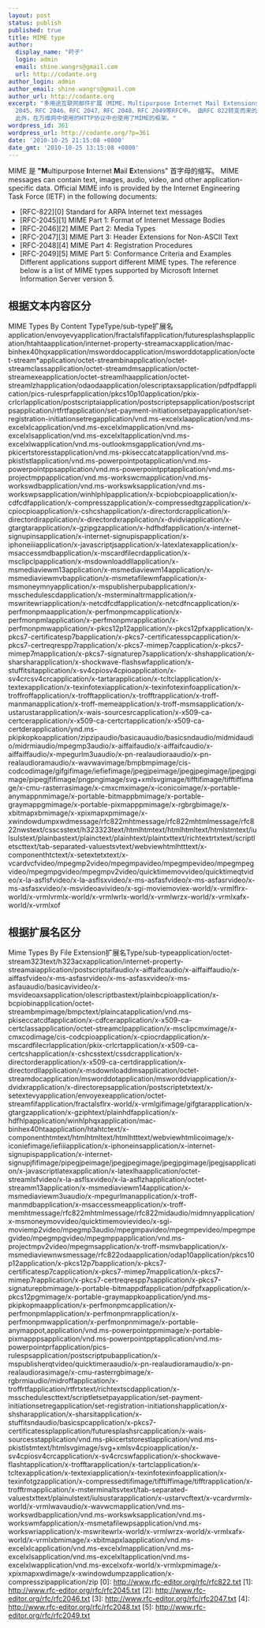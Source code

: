 ```yaml
---
layout: post
status: publish
published: true
title: MIME type
author:
  display_name: "莳子"
  login: admin
  email: shine.wangrs@gmail.com
  url: http://codante.org
author_login: admin
author_email: shine.wangrs@gmail.com
author_url: http://codante.org
excerpt: "多用途互联网邮件扩展（MIME，Multipurpose Internet Mail Extensions）是一个互联网标准，它扩展了电子邮件标准，使其能够支持非ASCII字符、二进制格式附件等多种格式的邮件消息。这个标准被定义在RFC
  2045、RFC 2046、RFC 2047、RFC 2048、RFC 2049等RFC中。 由RFC 822转变而来的RFC 2822，规定电子邮件标准并不允许在邮件消息中使用7位ASCII字符集以外的字符。正因如此，一些非英语字符消息和二进制文件，图像，声音等非文字消息都不能在电子邮件中传输。MIME规定了用于表示各种各样的数据类型的符号化方法。
  此外，在万维网中使用的HTTP协议中也使用了MIME的框架。"
wordpress_id: 361
wordpress_url: http://codante.org/?p=361
date: '2010-10-25 21:15:08 +0800'
date_gmt: '2010-10-25 13:15:08 +0800'
---
```


MIME 是 **"M**ultipurpose **I**nternet **M**ail **E**xtensions" 首字母的缩写。
MIME messages can contain text, images, audio, video, and other  application-specific data.
Official MIME info is provided by the Internet Engineering Task  Force (IETF) in the following documents:
* [RFC-822][0] Standard for  ARPA Internet text messages
* [RFC-2045][1] MIME Part    1: Format of Internet    Message Bodies
* [RFC-2046][2] MIME Part    2: Media Types
* [RFC-2047][3] MIME Part    3: Header    Extensions for Non-ASCII Text
* [RFC-2048][4] MIME Part    4: Registration    Procedures
* [RFC-2049][5] MIME Part    5: Conformance Criteria    and Examples
Different applications support different MIME types.
The reference below is a list of  MIME types supported by Microsoft Internet Information Server version 5\.

## 根据文本内容区分

MIME Types By Content TypeType/sub-type扩展名application/envoyevyapplication/fractalsfifapplication/futuresplashsplapplication/htahtaapplication/internet-property-streamacxapplication/mac-binhex40hqxapplication/msworddocapplication/msworddotapplication/octet-stream*application/octet-streambinapplication/octet-streamclassapplication/octet-streamdmsapplication/octet-streamexeapplication/octet-streamlhaapplication/octet-streamlzhapplication/odaodaapplication/olescriptaxsapplication/pdfpdfapplication/pics-rulesprfapplication/pkcs10p10application/pkix-crlcrlapplication/postscriptaiapplication/postscriptepsapplication/postscriptpsapplication/rtfrtfapplication/set-payment-initiationsetpayapplication/set-registration-initiationsetregapplication/vnd.ms-excelxlaapplication/vnd.ms-excelxlcapplication/vnd.ms-excelxlmapplication/vnd.ms-excelxlsapplication/vnd.ms-excelxltapplication/vnd.ms-excelxlwapplication/vnd.ms-outlookmsgapplication/vnd.ms-pkicertstoresstapplication/vnd.ms-pkiseccatcatapplication/vnd.ms-pkistlstlapplication/vnd.ms-powerpointpotapplication/vnd.ms-powerpointppsapplication/vnd.ms-powerpointpptapplication/vnd.ms-projectmppapplication/vnd.ms-workswcmapplication/vnd.ms-workswdbapplication/vnd.ms-workswksapplication/vnd.ms-workswpsapplication/winhlphlpapplication/x-bcpiobcpioapplication/x-cdfcdfapplication/x-compresszapplication/x-compressedtgzapplication/x-cpiocpioapplication/x-cshcshapplication/x-directordcrapplication/x-directordirapplication/x-directordxrapplication/x-dvidviapplication/x-gtargtarapplication/x-gzipgzapplication/x-hdfhdfapplication/x-internet-signupinsapplication/x-internet-signupispapplication/x-iphoneiiiapplication/x-javascriptjsapplication/x-latexlatexapplication/x-msaccessmdbapplication/x-mscardfilecrdapplication/x-msclipclpapplication/x-msdownloaddllapplication/x-msmediaviewm13application/x-msmediaviewm14application/x-msmediaviewmvbapplication/x-msmetafilewmfapplication/x-msmoneymnyapplication/x-mspublisherpubapplication/x-msschedulescdapplication/x-msterminaltrmapplication/x-mswritewriapplication/x-netcdfcdfapplication/x-netcdfncapplication/x-perfmonpmaapplication/x-perfmonpmcapplication/x-perfmonpmlapplication/x-perfmonpmrapplication/x-perfmonpmwapplication/x-pkcs12p12application/x-pkcs12pfxapplication/x-pkcs7-certificatesp7bapplication/x-pkcs7-certificatesspcapplication/x-pkcs7-certreqrespp7rapplication/x-pkcs7-mimep7capplication/x-pkcs7-mimep7mapplication/x-pkcs7-signaturep7sapplication/x-shshapplication/x-sharsharapplication/x-shockwave-flashswfapplication/x-stuffitsitapplication/x-sv4cpiosv4cpioapplication/x-sv4crcsv4crcapplication/x-tartarapplication/x-tcltclapplication/x-textexapplication/x-texinfotexiapplication/x-texinfotexinfoapplication/x-troffroffapplication/x-trofftapplication/x-trofftrapplication/x-troff-manmanapplication/x-troff-memeapplication/x-troff-msmsapplication/x-ustarustarapplication/x-wais-sourcesrcapplication/x-x509-ca-certcerapplication/x-x509-ca-certcrtapplication/x-x509-ca-certderapplication/ynd.ms-pkipkopkoapplication/zipzipaudio/basicauaudio/basicsndaudio/midmidaudio/midrmiaudio/mpegmp3audio/x-aiffaifaudio/x-aiffaifcaudio/x-aiffaiffaudio/x-mpegurlm3uaudio/x-pn-realaudioraaudio/x-pn-realaudioramaudio/x-wavwavimage/bmpbmpimage/cis-codcodimage/gifgifimage/iefiefimage/jpegjpeimage/jpegjpegimage/jpegjpgimage/pipegjfifimage/pngpngimage/svg+xmlsvgimage/tifftifimage/tifftiffimage/x-cmu-rasterrasimage/x-cmxcmximage/x-iconicoimage/x-portable-anymappnmimage/x-portable-bitmappbmimage/x-portable-graymappgmimage/x-portable-pixmapppmimage/x-rgbrgbimage/x-xbitmapxbmimage/x-xpixmapxpmimage/x-xwindowdumpxwdmessage/rfc822mhtmessage/rfc822mhtmlmessage/rfc822nwstext/csscsstext/h323323text/htmlhtmtext/htmlhtmltext/htmlstmtext/iulsulstext/plainbastext/plainctext/plainhtext/plaintxttext/richtextrtxtext/scriptletscttext/tab-separated-valuestsvtext/webviewhtmlhtttext/x-componenthtctext/x-setextetxtext/x-vcardvcfvideo/mpegmp2video/mpegmpavideo/mpegmpevideo/mpegmpegvideo/mpegmpgvideo/mpegmpv2video/quicktimemovvideo/quicktimeqtvideo/x-la-asflsfvideo/x-la-asflsxvideo/x-ms-asfasfvideo/x-ms-asfasrvideo/x-ms-asfasxvideo/x-msvideoavivideo/x-sgi-moviemoviex-world/x-vrmlflrx-world/x-vrmlvrmlx-world/x-vrmlwrlx-world/x-vrmlwrzx-world/x-vrmlxafx-world/x-vrmlxof

## 根据扩展名区分

Mime Types By File Extension扩展名Type/sub-typeapplication/octet-stream323text/h323acxapplication/internet-property-streamaiapplication/postscriptaifaudio/x-aiffaifcaudio/x-aiffaiffaudio/x-aiffasfvideo/x-ms-asfasrvideo/x-ms-asfasxvideo/x-ms-asfauaudio/basicavivideo/x-msvideoaxsapplication/olescriptbastext/plainbcpioapplication/x-bcpiobinapplication/octet-streambmpimage/bmpctext/plaincatapplication/vnd.ms-pkiseccatcdfapplication/x-cdfcerapplication/x-x509-ca-certclassapplication/octet-streamclpapplication/x-msclipcmximage/x-cmxcodimage/cis-codcpioapplication/x-cpiocrdapplication/x-mscardfilecrlapplication/pkix-crlcrtapplication/x-x509-ca-certcshapplication/x-cshcsstext/cssdcrapplication/x-directorderapplication/x-x509-ca-certdirapplication/x-directordllapplication/x-msdownloaddmsapplication/octet-streamdocapplication/msworddotapplication/msworddviapplication/x-dvidxrapplication/x-directorepsapplication/postscriptetxtext/x-setextevyapplication/envoyexeapplication/octet-streamfifapplication/fractalsflrx-world/x-vrmlgifimage/gifgtarapplication/x-gtargzapplication/x-gziphtext/plainhdfapplication/x-hdfhlpapplication/winhlphqxapplication/mac-binhex40htaapplication/htahtctext/x-componenthtmtext/htmlhtmltext/htmlhtttext/webviewhtmlicoimage/x-iconiefimage/iefiiiapplication/x-iphoneinsapplication/x-internet-signupispapplication/x-internet-signupjfifimage/pipegjpeimage/jpegjpegimage/jpegjpgimage/jpegjsapplication/x-javascriptlatexapplication/x-latexlhaapplication/octet-streamlsfvideo/x-la-asflsxvideo/x-la-asflzhapplication/octet-streamm13application/x-msmediaviewm14application/x-msmediaviewm3uaudio/x-mpegurlmanapplication/x-troff-manmdbapplication/x-msaccessmeapplication/x-troff-memhtmessage/rfc822mhtmlmessage/rfc822midaudio/midmnyapplication/x-msmoneymovvideo/quicktimemovievideo/x-sgi-moviemp2video/mpegmp3audio/mpegmpavideo/mpegmpevideo/mpegmpegvideo/mpegmpgvideo/mpegmppapplication/vnd.ms-projectmpv2video/mpegmsapplication/x-troff-msmvbapplication/x-msmediaviewnwsmessage/rfc822odaapplication/odap10application/pkcs10p12application/x-pkcs12p7bapplication/x-pkcs7-certificatesp7capplication/x-pkcs7-mimep7mapplication/x-pkcs7-mimep7rapplication/x-pkcs7-certreqrespp7sapplication/x-pkcs7-signaturepbmimage/x-portable-bitmappdfapplication/pdfpfxapplication/x-pkcs12pgmimage/x-portable-graymappkoapplication/ynd.ms-pkipkopmaapplication/x-perfmonpmcapplication/x-perfmonpmlapplication/x-perfmonpmrapplication/x-perfmonpmwapplication/x-perfmonpnmimage/x-portable-anymappot,application/vnd.ms-powerpointppmimage/x-portable-pixmapppsapplication/vnd.ms-powerpointpptapplication/vnd.ms-powerpointprfapplication/pics-rulespsapplication/postscriptpubapplication/x-mspublisherqtvideo/quicktimeraaudio/x-pn-realaudioramaudio/x-pn-realaudiorasimage/x-cmu-rasterrgbimage/x-rgbrmiaudio/midroffapplication/x-troffrtfapplication/rtfrtxtext/richtextscdapplication/x-msschedulescttext/scriptletsetpayapplication/set-payment-initiationsetregapplication/set-registration-initiationshapplication/x-shsharapplication/x-sharsitapplication/x-stuffitsndaudio/basicspcapplication/x-pkcs7-certificatessplapplication/futuresplashsrcapplication/x-wais-sourcesstapplication/vnd.ms-pkicertstorestlapplication/vnd.ms-pkistlstmtext/htmlsvgimage/svg+xmlsv4cpioapplication/x-sv4cpiosv4crcapplication/x-sv4crcswfapplication/x-shockwave-flashtapplication/x-trofftarapplication/x-tartclapplication/x-tcltexapplication/x-textexiapplication/x-texinfotexinfoapplication/x-texinfotgzapplication/x-compressedtifimage/tifftiffimage/tifftrapplication/x-trofftrmapplication/x-msterminaltsvtext/tab-separated-valuestxttext/plainulstext/iulsustarapplication/x-ustarvcftext/x-vcardvrmlx-world/x-vrmlwavaudio/x-wavwcmapplication/vnd.ms-workswdbapplication/vnd.ms-workswksapplication/vnd.ms-workswmfapplication/x-msmetafilewpsapplication/vnd.ms-workswriapplication/x-mswritewrlx-world/x-vrmlwrzx-world/x-vrmlxafx-world/x-vrmlxbmimage/x-xbitmapxlaapplication/vnd.ms-excelxlcapplication/vnd.ms-excelxlmapplication/vnd.ms-excelxlsapplication/vnd.ms-excelxltapplication/vnd.ms-excelxlwapplication/vnd.ms-excelxofx-world/x-vrmlxpmimage/x-xpixmapxwdimage/x-xwindowdumpzapplication/x-compresszipapplication/zip
[0]: http://www.rfc-editor.org/rfc/rfc822.txt
[1]: http://www.rfc-editor.org/rfc/rfc2045.txt
[2]: http://www.rfc-editor.org/rfc/rfc2046.txt
[3]: http://www.rfc-editor.org/rfc/rfc2047.txt
[4]: http://www.rfc-editor.org/rfc/rfc2048.txt
[5]: http://www.rfc-editor.org/rfc/rfc2049.txt
